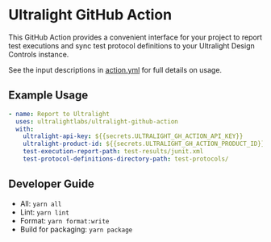# Ultralight GitHub Action

This GitHub Action provides a convenient interface for your project to report
test executions and sync test protocol definitions to your Ultralight Design
Controls instance.

See the input descriptions in [action.yml](action.yml) for full details on
usage.

## Example Usage

```yaml
- name: Report to Ultralight
  uses: ultralightlabs/ultralight-github-action
  with:
    ultralight-api-key: ${{secrets.ULTRALIGHT_GH_ACTION_API_KEY}}
    ultralight-product-id: ${{secrets.ULTRALIGHT_GH_ACTION_PRODUCT_ID}}
    test-execution-report-path: test-results/junit.xml
    test-protocol-definitions-directory-path: test-protocols/
```

## Developer Guide

- All: `yarn all`
- Lint: `yarn lint`
- Format: `yarn format:write`
- Build for packaging: `yarn package`
